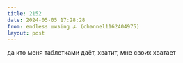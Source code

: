 ```yaml
---
title: 2152
date: 2024-05-05 17:28:28
from: endless шизing ⍼ (channel1162404975)
layout: post
---
```


да кто меня таблетками даёт, хватит, мне своих хватает
